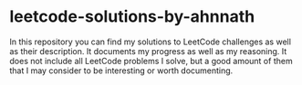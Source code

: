 # leetcode-solutions-by-ahnnath
In this repository you can find my solutions to LeetCode challenges as well as their description. It documents my progress as well as my reasoning. It does not include all LeetCode problems I solve, but a good amount of them that I may consider to be interesting or worth documenting.
